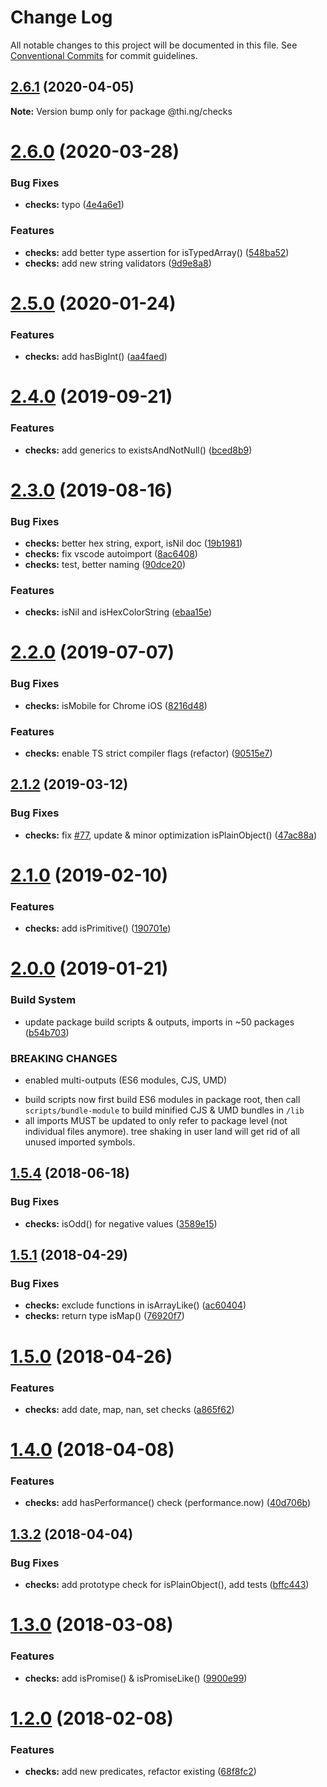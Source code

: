# Change Log

All notable changes to this project will be documented in this file.
See [Conventional Commits](https://conventionalcommits.org) for commit guidelines.

## [2.6.1](https://github.com/thi-ng/umbrella/compare/@thi.ng/checks@2.6.0...@thi.ng/checks@2.6.1) (2020-04-05)

**Note:** Version bump only for package @thi.ng/checks





# [2.6.0](https://github.com/thi-ng/umbrella/compare/@thi.ng/checks@2.5.4...@thi.ng/checks@2.6.0) (2020-03-28)


### Bug Fixes

* **checks:** typo ([4e4a6e1](https://github.com/thi-ng/umbrella/commit/4e4a6e1062075705d96883f860f23b545fd9ebdf))


### Features

* **checks:** add better type assertion for isTypedArray() ([548ba52](https://github.com/thi-ng/umbrella/commit/548ba5205033bcc4a917fa56ede65ba3df4b3eef))
* **checks:** add new string validators ([9d9e8a8](https://github.com/thi-ng/umbrella/commit/9d9e8a8bcb73efb728faf4a216a9dfcac31a0639))





# [2.5.0](https://github.com/thi-ng/umbrella/compare/@thi.ng/checks@2.4.2...@thi.ng/checks@2.5.0) (2020-01-24)

### Features

* **checks:** add hasBigInt() ([aa4faed](https://github.com/thi-ng/umbrella/commit/aa4faed08362caa591f64d1ffce75e8d9e213dd9))

# [2.4.0](https://github.com/thi-ng/umbrella/compare/@thi.ng/checks@2.3.0...@thi.ng/checks@2.4.0) (2019-09-21)

### Features

* **checks:** add generics to existsAndNotNull() ([bced8b9](https://github.com/thi-ng/umbrella/commit/bced8b9))

# [2.3.0](https://github.com/thi-ng/umbrella/compare/@thi.ng/checks@2.2.2...@thi.ng/checks@2.3.0) (2019-08-16)

### Bug Fixes

* **checks:** better hex string, export, isNil doc ([19b1981](https://github.com/thi-ng/umbrella/commit/19b1981))
* **checks:** fix vscode autoimport ([8ac6408](https://github.com/thi-ng/umbrella/commit/8ac6408))
* **checks:** test, better naming ([90dce20](https://github.com/thi-ng/umbrella/commit/90dce20))

### Features

* **checks:** isNil and isHexColorString ([ebaa15e](https://github.com/thi-ng/umbrella/commit/ebaa15e))

# [2.2.0](https://github.com/thi-ng/umbrella/compare/@thi.ng/checks@2.1.6...@thi.ng/checks@2.2.0) (2019-07-07)

### Bug Fixes

* **checks:** isMobile for Chrome iOS ([8216d48](https://github.com/thi-ng/umbrella/commit/8216d48))

### Features

* **checks:** enable TS strict compiler flags (refactor) ([90515e7](https://github.com/thi-ng/umbrella/commit/90515e7))

## [2.1.2](https://github.com/thi-ng/umbrella/compare/@thi.ng/checks@2.1.1...@thi.ng/checks@2.1.2) (2019-03-12)

### Bug Fixes

* **checks:** fix [#77](https://github.com/thi-ng/umbrella/issues/77), update & minor optimization isPlainObject() ([47ac88a](https://github.com/thi-ng/umbrella/commit/47ac88a))

# [2.1.0](https://github.com/thi-ng/umbrella/compare/@thi.ng/checks@2.0.2...@thi.ng/checks@2.1.0) (2019-02-10)

### Features

* **checks:** add isPrimitive() ([190701e](https://github.com/thi-ng/umbrella/commit/190701e))

# [2.0.0](https://github.com/thi-ng/umbrella/compare/@thi.ng/checks@1.5.14...@thi.ng/checks@2.0.0) (2019-01-21)

### Build System

* update package build scripts & outputs, imports in ~50 packages ([b54b703](https://github.com/thi-ng/umbrella/commit/b54b703))

### BREAKING CHANGES

* enabled multi-outputs (ES6 modules, CJS, UMD)

- build scripts now first build ES6 modules in package root, then call
  `scripts/bundle-module` to build minified CJS & UMD bundles in `/lib`
- all imports MUST be updated to only refer to package level
  (not individual files anymore). tree shaking in user land will get rid of
  all unused imported symbols.

<a name="1.5.4"></a>
## [1.5.4](https://github.com/thi-ng/umbrella/compare/@thi.ng/checks@1.5.3...@thi.ng/checks@1.5.4) (2018-06-18)

### Bug Fixes

* **checks:** isOdd() for negative values ([3589e15](https://github.com/thi-ng/umbrella/commit/3589e15))

<a name="1.5.1"></a>
## [1.5.1](https://github.com/thi-ng/umbrella/compare/@thi.ng/checks@1.5.0...@thi.ng/checks@1.5.1) (2018-04-29)

### Bug Fixes

* **checks:** exclude functions in isArrayLike() ([ac60404](https://github.com/thi-ng/umbrella/commit/ac60404))
* **checks:** return type isMap() ([76920f7](https://github.com/thi-ng/umbrella/commit/76920f7))

<a name="1.5.0"></a>
# [1.5.0](https://github.com/thi-ng/umbrella/compare/@thi.ng/checks@1.4.0...@thi.ng/checks@1.5.0) (2018-04-26)

### Features

* **checks:** add date, map, nan, set checks ([a865f62](https://github.com/thi-ng/umbrella/commit/a865f62))

<a name="1.4.0"></a>
# [1.4.0](https://github.com/thi-ng/umbrella/compare/@thi.ng/checks@1.3.2...@thi.ng/checks@1.4.0) (2018-04-08)

### Features

* **checks:** add hasPerformance() check (performance.now) ([40d706b](https://github.com/thi-ng/umbrella/commit/40d706b))

<a name="1.3.2"></a>
## [1.3.2](https://github.com/thi-ng/umbrella/compare/@thi.ng/checks@1.3.1...@thi.ng/checks@1.3.2) (2018-04-04)

### Bug Fixes

* **checks:** add prototype check for isPlainObject(), add tests ([bffc443](https://github.com/thi-ng/umbrella/commit/bffc443))

<a name="1.3.0"></a>
# [1.3.0](https://github.com/thi-ng/umbrella/compare/@thi.ng/checks@1.2.1...@thi.ng/checks@1.3.0) (2018-03-08)

### Features

* **checks:** add isPromise() & isPromiseLike() ([9900e99](https://github.com/thi-ng/umbrella/commit/9900e99))

<a name="1.2.0"></a>
# [1.2.0](https://github.com/thi-ng/umbrella/compare/@thi.ng/checks@1.1.6...@thi.ng/checks@1.2.0) (2018-02-08)

### Features

* **checks:** add new predicates, refactor existing ([68f8fc2](https://github.com/thi-ng/umbrella/commit/68f8fc2))
